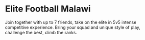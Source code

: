 # Elite Football Malawi

Join together with up to 7 friends, take on the elite in 5v5 intense competitive experience. Bring your squad and unique style of play, challenge the best, climb the ranks.
